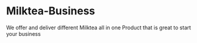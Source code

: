 # Milktea-Business
We offer and deliver different Milktea all in one Product that is great to start your business
